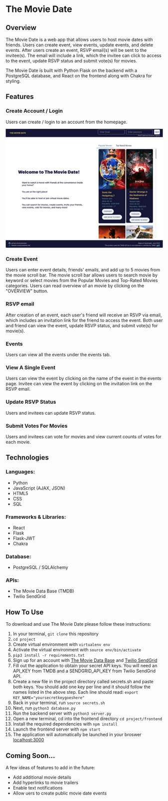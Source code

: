 # The Movie Date

## Overview

The Movie Date is a web app that allows users to host movie dates with friends. Users can create event, view events, update events, and delete events. After users create an event, RSVP email(s) will be sent to the invitee(s). The email will include a link, which the invitee can click to access to the event, update RSVP status and submit vote(s) for movies.

The Movie Date is built with Python Flask on the backend with a PostgreSQL database, and React on the frontend along with Chakra for styling.

## Features

### Create Account / Login

<p>Users can create / login to an account from the homepage.</p>
<img src="/static/homepage.png" alt="Homepage" width="900px"/>

### Create Event

Users can enter event details, friends' emails, and add up to 5 movies from the movie scroll bar. The movie scroll bar allows users to search movie by keyword or select movies from the Popular Movies and Top-Rated Movies categories. Users can read overview of an movie by clicking on the "OVERVIEW" button.

### RSVP email

After creation of an event, each user's friend will receive an RSVP via email, which includes an invitation link for the friend to access the event. Both user and friend can view the event, update RSVP status, and submit vote(s) for movie(s).

### Events

Users can view all the events under the events tab.

### View A Single Event

Users can view the event by clicking on the name of the event in the events page. Invitee can view the event by clicking on the invitation link on the RSVP email.

### Update RSVP Status

Users and invitees can update RSVP status.

### Submit Votes For Movies

Users and invitees can vote for movies and view current counts of votes for each movie.

## Technologies

### Languages:
* Python
* JavaScript (AJAX, JSON)
* HTML5
* CSS
* SQL

### Frameworks & Libraries:
* React
* Flask
* Flask-JWT
* Chakra

### Database:
* PostgreSQL / SQLAlchemy

### APIs:
* The Movie Data Base (TMDB)
* Twilio SendGrid

## How To Use

To download and use The Movie Date please follow these instructions:

  1. In your terminal, `git clone` this repository
  2. `cd project`
  3. Create virtual environment with `virtualenv env`
  4. Activate the virtual environment with `source env/bin/activate`
  5. `pip3 install -r requirements.txt`
  6. Sign up for an account with [The Movie Data Base](https://developers.themoviedb.org/3/getting-started/introduction) and [Twilio SendGrid](https://www.twilio.com/sendgrid/email-api) 
  7. Fill out the application to obtain your secret API keys. You will need an API_KEY from TMDB and a SENDGRID_API_KEY from Twilio SendGrid API.
  8. Create a new file in the project directory called secrets.sh and paste both keys. You should add one key per line and it should follow the names listed in the above step. Each line should read: `export KEY_NAME="yoursecretkeygoeshere"`
  9. Back in your terminal, run `source secrets.sh`
  10. Next, run `python3 database.py`
  11. Run the backend server with `python3 server.py`
  12. Open a new terminal, cd into the frontend directory `cd project/frontend`
  13. Install the required dependencies with `npm install`
  14. Launch the frontend server with `npm start`
  15. The application will automatically be launched in your broswer [localhost:3000](http://localhost:3000)

## Coming Soon...

A few ideas of features to add in the future:

* Add additional movie details
* Add hyperlinks to movie trailers
* Enable text notifications
* Allow uers to create public movie date events